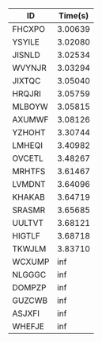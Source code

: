 |ID|Time(s)|
|-|-|
|FHCXPO|3.00639|
|YSYILE|3.02080|
|JISNLD|3.02534|
|WVYNJR|3.03294|
|JIXTQC|3.05040|
|HRQJRI|3.05759|
|MLBOYW|3.05815|
|AXUMWF|3.08126|
|YZHOHT|3.30744|
|LMHEQI|3.40982|
|OVCETL|3.48267|
|MRHTFS|3.61467|
|LVMDNT|3.64096|
|KHAKAB|3.64719|
|SRASMR|3.65685|
|UULTVT|3.68121|
|HIGTLF|3.68718|
|TKWJLM|3.83710|
|WCXUMP|inf|
|NLGGGC|inf|
|DOMPZP|inf|
|GUZCWB|inf|
|ASJXFI|inf|
|WHEFJE|inf|
